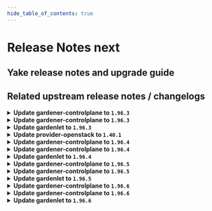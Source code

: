```yaml
---
hide_table_of_contents: true
---
```


# Release Notes next

## Yake release notes and upgrade guide

## Related upstream release notes / changelogs


<details>
<summary><b>Update gardener-controlplane to <code>1.96.3</code></b></summary>

# [gardener/gardener]

## ✨ New Features

- `[OPERATOR]` `gardenlet`'s `Pod` garbage collector (part of its `shoot-care` controller) now considers `Pod`s with reason `NodeAffinity`, i.e., it auto-deletes such `Pod`s. by @rfranzke [#9949]

## Docker Images
- admission-controller: `europe-docker.pkg.dev/gardener-project/releases/gardener/admission-controller:v1.96.3`
- apiserver: `europe-docker.pkg.dev/gardener-project/releases/gardener/apiserver:v1.96.3`
- controller-manager: `europe-docker.pkg.dev/gardener-project/releases/gardener/controller-manager:v1.96.3`
- gardenlet: `europe-docker.pkg.dev/gardener-project/releases/gardener/gardenlet:v1.96.3`
- node-agent: `europe-docker.pkg.dev/gardener-project/releases/gardener/node-agent:v1.96.3`
- operator: `europe-docker.pkg.dev/gardener-project/releases/gardener/operator:v1.96.3`
- resource-manager: `europe-docker.pkg.dev/gardener-project/releases/gardener/resource-manager:v1.96.3`
- scheduler: `europe-docker.pkg.dev/gardener-project/releases/gardener/scheduler:v1.96.3`


</details>

<details>
<summary><b>Update gardener-controlplane to <code>1.96.3</code></b></summary>

# [gardener/gardener]

## ✨ New Features

- `[OPERATOR]` `gardenlet`'s `Pod` garbage collector (part of its `shoot-care` controller) now considers `Pod`s with reason `NodeAffinity`, i.e., it auto-deletes such `Pod`s. by @rfranzke [#9949]

## Docker Images
- admission-controller: `europe-docker.pkg.dev/gardener-project/releases/gardener/admission-controller:v1.96.3`
- apiserver: `europe-docker.pkg.dev/gardener-project/releases/gardener/apiserver:v1.96.3`
- controller-manager: `europe-docker.pkg.dev/gardener-project/releases/gardener/controller-manager:v1.96.3`
- gardenlet: `europe-docker.pkg.dev/gardener-project/releases/gardener/gardenlet:v1.96.3`
- node-agent: `europe-docker.pkg.dev/gardener-project/releases/gardener/node-agent:v1.96.3`
- operator: `europe-docker.pkg.dev/gardener-project/releases/gardener/operator:v1.96.3`
- resource-manager: `europe-docker.pkg.dev/gardener-project/releases/gardener/resource-manager:v1.96.3`
- scheduler: `europe-docker.pkg.dev/gardener-project/releases/gardener/scheduler:v1.96.3`


</details>

<details>
<summary><b>Update gardenlet to <code>1.96.3</code></b></summary>

# [gardener/gardener]

## ✨ New Features

- `[OPERATOR]` `gardenlet`'s `Pod` garbage collector (part of its `shoot-care` controller) now considers `Pod`s with reason `NodeAffinity`, i.e., it auto-deletes such `Pod`s. by @rfranzke [#9949]

## Docker Images
- admission-controller: `europe-docker.pkg.dev/gardener-project/releases/gardener/admission-controller:v1.96.3`
- apiserver: `europe-docker.pkg.dev/gardener-project/releases/gardener/apiserver:v1.96.3`
- controller-manager: `europe-docker.pkg.dev/gardener-project/releases/gardener/controller-manager:v1.96.3`
- gardenlet: `europe-docker.pkg.dev/gardener-project/releases/gardener/gardenlet:v1.96.3`
- node-agent: `europe-docker.pkg.dev/gardener-project/releases/gardener/node-agent:v1.96.3`
- operator: `europe-docker.pkg.dev/gardener-project/releases/gardener/operator:v1.96.3`
- resource-manager: `europe-docker.pkg.dev/gardener-project/releases/gardener/resource-manager:v1.96.3`
- scheduler: `europe-docker.pkg.dev/gardener-project/releases/gardener/scheduler:v1.96.3`


</details>

<details>
<summary><b>Update provider-openstack to <code>1.40.1</code></b></summary>

# [gardener/gardener-extension-provider-openstack]

## 🐛 Bug Fixes

- `[OPERATOR]` Fixes a monitoring configuration issue that caused false CCM-down alerts to fire. by @kon-angelo [#789]

## Docker Images
- gardener-extension-admission-openstack: `europe-docker.pkg.dev/gardener-project/releases/gardener/extensions/admission-openstack:v1.40.1`
- gardener-extension-provider-openstack: `europe-docker.pkg.dev/gardener-project/releases/gardener/extensions/provider-openstack:v1.40.1`


</details>

<details>
<summary><b>Update gardener-controlplane to <code>1.96.4</code></b></summary>

# [gardener/gardener]

## 🐛 Bug Fixes

- `[OPERATOR]` Fix a regression where etcd alerts for the virtual Garden cluster did not work. by @vicwicker [#9974]

## Docker Images
- admission-controller: `europe-docker.pkg.dev/gardener-project/releases/gardener/admission-controller:v1.96.4`
- apiserver: `europe-docker.pkg.dev/gardener-project/releases/gardener/apiserver:v1.96.4`
- controller-manager: `europe-docker.pkg.dev/gardener-project/releases/gardener/controller-manager:v1.96.4`
- gardenlet: `europe-docker.pkg.dev/gardener-project/releases/gardener/gardenlet:v1.96.4`
- node-agent: `europe-docker.pkg.dev/gardener-project/releases/gardener/node-agent:v1.96.4`
- operator: `europe-docker.pkg.dev/gardener-project/releases/gardener/operator:v1.96.4`
- resource-manager: `europe-docker.pkg.dev/gardener-project/releases/gardener/resource-manager:v1.96.4`
- scheduler: `europe-docker.pkg.dev/gardener-project/releases/gardener/scheduler:v1.96.4`


</details>

<details>
<summary><b>Update gardener-controlplane to <code>1.96.4</code></b></summary>

# [gardener/gardener]

## 🐛 Bug Fixes

- `[OPERATOR]` Fix a regression where etcd alerts for the virtual Garden cluster did not work. by @vicwicker [#9974]

## Docker Images
- admission-controller: `europe-docker.pkg.dev/gardener-project/releases/gardener/admission-controller:v1.96.4`
- apiserver: `europe-docker.pkg.dev/gardener-project/releases/gardener/apiserver:v1.96.4`
- controller-manager: `europe-docker.pkg.dev/gardener-project/releases/gardener/controller-manager:v1.96.4`
- gardenlet: `europe-docker.pkg.dev/gardener-project/releases/gardener/gardenlet:v1.96.4`
- node-agent: `europe-docker.pkg.dev/gardener-project/releases/gardener/node-agent:v1.96.4`
- operator: `europe-docker.pkg.dev/gardener-project/releases/gardener/operator:v1.96.4`
- resource-manager: `europe-docker.pkg.dev/gardener-project/releases/gardener/resource-manager:v1.96.4`
- scheduler: `europe-docker.pkg.dev/gardener-project/releases/gardener/scheduler:v1.96.4`


</details>

<details>
<summary><b>Update gardenlet to <code>1.96.4</code></b></summary>

# [gardener/gardener]

## 🐛 Bug Fixes

- `[OPERATOR]` Fix a regression where etcd alerts for the virtual Garden cluster did not work. by @vicwicker [#9974]

## Docker Images
- admission-controller: `europe-docker.pkg.dev/gardener-project/releases/gardener/admission-controller:v1.96.4`
- apiserver: `europe-docker.pkg.dev/gardener-project/releases/gardener/apiserver:v1.96.4`
- controller-manager: `europe-docker.pkg.dev/gardener-project/releases/gardener/controller-manager:v1.96.4`
- gardenlet: `europe-docker.pkg.dev/gardener-project/releases/gardener/gardenlet:v1.96.4`
- node-agent: `europe-docker.pkg.dev/gardener-project/releases/gardener/node-agent:v1.96.4`
- operator: `europe-docker.pkg.dev/gardener-project/releases/gardener/operator:v1.96.4`
- resource-manager: `europe-docker.pkg.dev/gardener-project/releases/gardener/resource-manager:v1.96.4`
- scheduler: `europe-docker.pkg.dev/gardener-project/releases/gardener/scheduler:v1.96.4`


</details>

<details>
<summary><b>Update gardener-controlplane to <code>1.96.5</code></b></summary>

# [gardener/gardener]

## 🐛 Bug Fixes

- `[USER]` Fix false-positive PrometheusCantScrape etcd-druid alert.  by @gardener-ci-robot [#9999]

## Docker Images
- admission-controller: `europe-docker.pkg.dev/gardener-project/releases/gardener/admission-controller:v1.96.5`
- apiserver: `europe-docker.pkg.dev/gardener-project/releases/gardener/apiserver:v1.96.5`
- controller-manager: `europe-docker.pkg.dev/gardener-project/releases/gardener/controller-manager:v1.96.5`
- gardenlet: `europe-docker.pkg.dev/gardener-project/releases/gardener/gardenlet:v1.96.5`
- node-agent: `europe-docker.pkg.dev/gardener-project/releases/gardener/node-agent:v1.96.5`
- operator: `europe-docker.pkg.dev/gardener-project/releases/gardener/operator:v1.96.5`
- resource-manager: `europe-docker.pkg.dev/gardener-project/releases/gardener/resource-manager:v1.96.5`
- scheduler: `europe-docker.pkg.dev/gardener-project/releases/gardener/scheduler:v1.96.5`


</details>

<details>
<summary><b>Update gardener-controlplane to <code>1.96.5</code></b></summary>

# [gardener/gardener]

## 🐛 Bug Fixes

- `[USER]` Fix false-positive PrometheusCantScrape etcd-druid alert.  by @gardener-ci-robot [#9999]

## Docker Images
- admission-controller: `europe-docker.pkg.dev/gardener-project/releases/gardener/admission-controller:v1.96.5`
- apiserver: `europe-docker.pkg.dev/gardener-project/releases/gardener/apiserver:v1.96.5`
- controller-manager: `europe-docker.pkg.dev/gardener-project/releases/gardener/controller-manager:v1.96.5`
- gardenlet: `europe-docker.pkg.dev/gardener-project/releases/gardener/gardenlet:v1.96.5`
- node-agent: `europe-docker.pkg.dev/gardener-project/releases/gardener/node-agent:v1.96.5`
- operator: `europe-docker.pkg.dev/gardener-project/releases/gardener/operator:v1.96.5`
- resource-manager: `europe-docker.pkg.dev/gardener-project/releases/gardener/resource-manager:v1.96.5`
- scheduler: `europe-docker.pkg.dev/gardener-project/releases/gardener/scheduler:v1.96.5`


</details>

<details>
<summary><b>Update gardenlet to <code>1.96.5</code></b></summary>

# [gardener/gardener]

## 🐛 Bug Fixes

- `[USER]` Fix false-positive PrometheusCantScrape etcd-druid alert.  by @gardener-ci-robot [#9999]

## Docker Images
- admission-controller: `europe-docker.pkg.dev/gardener-project/releases/gardener/admission-controller:v1.96.5`
- apiserver: `europe-docker.pkg.dev/gardener-project/releases/gardener/apiserver:v1.96.5`
- controller-manager: `europe-docker.pkg.dev/gardener-project/releases/gardener/controller-manager:v1.96.5`
- gardenlet: `europe-docker.pkg.dev/gardener-project/releases/gardener/gardenlet:v1.96.5`
- node-agent: `europe-docker.pkg.dev/gardener-project/releases/gardener/node-agent:v1.96.5`
- operator: `europe-docker.pkg.dev/gardener-project/releases/gardener/operator:v1.96.5`
- resource-manager: `europe-docker.pkg.dev/gardener-project/releases/gardener/resource-manager:v1.96.5`
- scheduler: `europe-docker.pkg.dev/gardener-project/releases/gardener/scheduler:v1.96.5`


</details>

<details>
<summary><b>Update gardener-controlplane to <code>1.96.6</code></b></summary>

# [gardener/gardener]

## 🐛 Bug Fixes

- `[OPERATOR]` Fix an issue with federation that causes garden-prometheus to consume excessive amounts of memory. by @rickardsjp [#10012]

## Docker Images
- admission-controller: `europe-docker.pkg.dev/gardener-project/releases/gardener/admission-controller:v1.96.6`
- apiserver: `europe-docker.pkg.dev/gardener-project/releases/gardener/apiserver:v1.96.6`
- controller-manager: `europe-docker.pkg.dev/gardener-project/releases/gardener/controller-manager:v1.96.6`
- gardenlet: `europe-docker.pkg.dev/gardener-project/releases/gardener/gardenlet:v1.96.6`
- node-agent: `europe-docker.pkg.dev/gardener-project/releases/gardener/node-agent:v1.96.6`
- operator: `europe-docker.pkg.dev/gardener-project/releases/gardener/operator:v1.96.6`
- resource-manager: `europe-docker.pkg.dev/gardener-project/releases/gardener/resource-manager:v1.96.6`
- scheduler: `europe-docker.pkg.dev/gardener-project/releases/gardener/scheduler:v1.96.6`


</details>

<details>
<summary><b>Update gardener-controlplane to <code>1.96.6</code></b></summary>

# [gardener/gardener]

## 🐛 Bug Fixes

- `[OPERATOR]` Fix an issue with federation that causes garden-prometheus to consume excessive amounts of memory. by @rickardsjp [#10012]

## Docker Images
- admission-controller: `europe-docker.pkg.dev/gardener-project/releases/gardener/admission-controller:v1.96.6`
- apiserver: `europe-docker.pkg.dev/gardener-project/releases/gardener/apiserver:v1.96.6`
- controller-manager: `europe-docker.pkg.dev/gardener-project/releases/gardener/controller-manager:v1.96.6`
- gardenlet: `europe-docker.pkg.dev/gardener-project/releases/gardener/gardenlet:v1.96.6`
- node-agent: `europe-docker.pkg.dev/gardener-project/releases/gardener/node-agent:v1.96.6`
- operator: `europe-docker.pkg.dev/gardener-project/releases/gardener/operator:v1.96.6`
- resource-manager: `europe-docker.pkg.dev/gardener-project/releases/gardener/resource-manager:v1.96.6`
- scheduler: `europe-docker.pkg.dev/gardener-project/releases/gardener/scheduler:v1.96.6`


</details>

<details>
<summary><b>Update gardenlet to <code>1.96.6</code></b></summary>

# [gardener/gardener]

## 🐛 Bug Fixes

- `[OPERATOR]` Fix an issue with federation that causes garden-prometheus to consume excessive amounts of memory. by @rickardsjp [#10012]

## Docker Images
- admission-controller: `europe-docker.pkg.dev/gardener-project/releases/gardener/admission-controller:v1.96.6`
- apiserver: `europe-docker.pkg.dev/gardener-project/releases/gardener/apiserver:v1.96.6`
- controller-manager: `europe-docker.pkg.dev/gardener-project/releases/gardener/controller-manager:v1.96.6`
- gardenlet: `europe-docker.pkg.dev/gardener-project/releases/gardener/gardenlet:v1.96.6`
- node-agent: `europe-docker.pkg.dev/gardener-project/releases/gardener/node-agent:v1.96.6`
- operator: `europe-docker.pkg.dev/gardener-project/releases/gardener/operator:v1.96.6`
- resource-manager: `europe-docker.pkg.dev/gardener-project/releases/gardener/resource-manager:v1.96.6`
- scheduler: `europe-docker.pkg.dev/gardener-project/releases/gardener/scheduler:v1.96.6`


</details>

